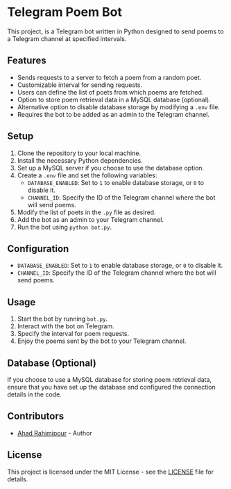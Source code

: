 # Telegram Poem Bot

This project, is a Telegram bot written in Python designed to send poems to a Telegram channel at specified intervals. 

## Features

- Sends requests to a server to fetch a poem from a random poet.
- Customizable interval for sending requests.
- Users can define the list of poets from which poems are fetched.
- Option to store poem retrieval data in a MySQL database (optional).
- Alternative option to disable database storage by modifying a `.env` file.
- Requires the bot to be added as an admin to the Telegram channel.

## Setup

1. Clone the repository to your local machine.
2. Install the necessary Python dependencies.
3. Set up a MySQL server if you choose to use the database option.
4. Create a `.env` file and set the following variables:
   - `DATABASE_ENABLED`: Set to `1` to enable database storage, or `0` to disable it.
   - `CHANNEL_ID`: Specify the ID of the Telegram channel where the bot will send poems.
5. Modify the list of poets in the `.py` file as desired.
6. Add the bot as an admin to your Telegram channel.
7. Run the bot using `python bot.py`.

## Configuration

- `DATABASE_ENABLED`: Set to `1` to enable database storage, or `0` to disable it.
- `CHANNEL_ID`: Specify the ID of the Telegram channel where the bot will send poems.

## Usage

1. Start the bot by running `bot.py`.
2. Interact with the bot on Telegram.
3. Specify the interval for poem requests.
4. Enjoy the poems sent by the bot to your Telegram channel.

## Database (Optional)

If you choose to use a MySQL database for storing poem retrieval data, ensure that you have set up the database and configured the connection details in the code.

## Contributors

- [Ahad Rahimipour](https://github.com/ahadrahimipour) - Author

## License

This project is licensed under the MIT License - see the [LICENSE](LICENSE) file for details.